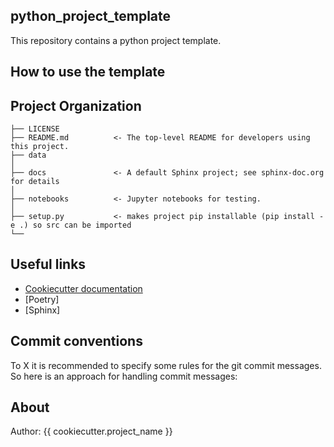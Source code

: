 ## python_project_template

This repository contains a python project template.

## How to use the template

## Project Organization

    ├── LICENSE
    ├── README.md          <- The top-level README for developers using this project.
    ├── data
    │
    ├── docs               <- A default Sphinx project; see sphinx-doc.org for details
    │
    ├── notebooks          <- Jupyter notebooks for testing.
    │
    ├── setup.py           <- makes project pip installable (pip install -e .) so src can be imported
    └── 

## Useful links

- [Cookiecutter documentation](https://cookiecutter.readthedocs.io/_/downloads/en/stable/pdf/)
- [Poetry]
- [Sphinx]

## Commit conventions
 To X it is recommended to specify some rules for the git commit messages. So here is an approach for handling commit messages:

## About
Author: {{ cookiecutter.project_name }}